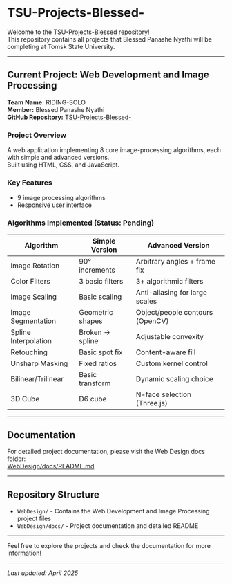 # TSU-Projects-Blessed-

Welcome to the TSU-Projects-Blessed repository!  
This repository contains all projects that Blessed Panashe Nyathi will be completing at Tomsk State University.

---

## Current Project: Web Development and Image Processing

**Team Name:** RIDING-SOLO  
**Member:** Blessed Panashe Nyathi  
**GitHub Repository:** [TSU-Projects-Blessed-](https://github.com/blessed-263/TSU-Projects-Blessed-)

### Project Overview
A web application implementing 8 core image-processing algorithms, each with simple and advanced versions.  
Built using HTML, CSS, and JavaScript.

### Key Features
- 9 image processing algorithms  
- Responsive user interface

### Algorithms Implemented (Status: Pending)
| Algorithm           | Simple Version             | Advanced Version                    |
|---------------------|----------------------------|-----------------------------------|
| Image Rotation      | 90° increments             | Arbitrary angles + frame fix       |
| Color Filters       | 3 basic filters            | 3+ algorithmic filters             |
| Image Scaling       | Basic scaling              | Anti-aliasing for large scales     |
| Image Segmentation  | Geometric shapes           | Object/people contours (OpenCV)    |
| Spline Interpolation| Broken → spline            | Adjustable convexity               |
| Retouching         | Basic spot fix             | Content-aware fill                 |
| Unsharp Masking    | Fixed ratios               | Custom kernel control              |
| Bilinear/Trilinear | Basic transform            | Dynamic scaling choice             |
| 3D Cube             | D6 cube                   | N-face selection (Three.js)        |

---

## Documentation

For detailed project documentation, please visit the Web Design docs folder:  
[WebDesign/docs/README.md](WebDesign/docs/README.md)

---

## Repository Structure

- `WebDesign/` - Contains the Web Development and Image Processing project files  
- `WebDesign/docs/` - Project documentation and detailed README

---

Feel free to explore the projects and check the documentation for more information!

---

*Last updated: April 2025*
